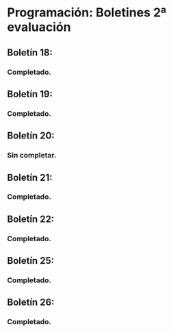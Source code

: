 # Programación: Boletines 2ª evaluación

## Boletín 18:
### Completado.

## Boletín 19:
### Completado.

## Boletín 20:
### Sin completar.

## Boletín 21:
### Completado.

## Boletín 22:
### Completado.

## Boletín 25:
### Completado.

## Boletín 26:
### Completado.
